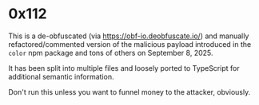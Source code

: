 # 0x112

This is a de-obfuscated (via <https://obf-io.deobfuscate.io/>) and manually
refactored/commented version of the malicious payload introduced in the `color`
npm package and tons of others on September 8, 2025.

It has been split into multiple files and loosely ported to TypeScript for
additional semantic information.

Don't run this unless you want to funnel money to the attacker, obviously.
